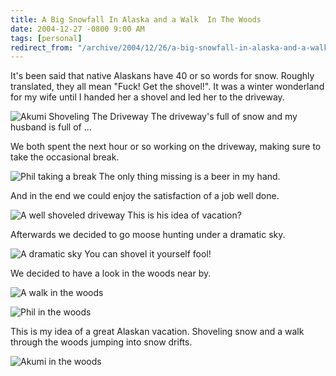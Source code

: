 ```yaml
---
title: A Big Snowfall In Alaska and a Walk  In The Woods
date: 2004-12-27 -0800 9:00 AM
tags: [personal]
redirect_from: "/archive/2004/12/26/a-big-snowfall-in-alaska-and-a-walk-in-the-woods.aspx/"
---
```


It's been said that native Alaskans have 40 or so words for snow.
Roughly translated, they all mean "Fuck! Get the shovel!". It was a
winter wonderland for my wife until I handed her a shovel and led her to
the driveway.

![Akumi Shoveling The Driveway](/images/AkumiShoveling.jpg) 
The driveway's full of snow and my husband is full of ...

We both spent the next hour or so working on the driveway, making sure
to take the occasional break.

![Phil taking a break](/images/PhilTakesABreak.jpg) 
The only thing missing is a beer in my hand.

And in the end we could enjoy the satisfaction of a job well done.

![A well shoveled driveway](/images/JobWellDone.jpg) 
This is his idea of vacation?

Afterwards we decided to go moose hunting under a dramatic sky.

![A dramatic sky](/images/DramaticSky.jpg) 
You can shovel it yourself fool!

We decided to have a look in the woods near by.

![A walk in the woods](/images/WalkInTheWoods.jpg)

![Phil in the woods](/images/PhilInTheWoods.jpg)

This is my idea of a great Alaskan vacation. Shoveling snow and a walk
through the woods jumping into snow drifts.

![Akumi in the woods](/images/AkumiOnABridge.jpg)

